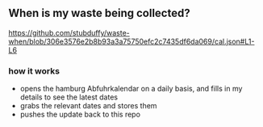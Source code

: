 ## When is my waste being collected?
  https://github.com/stubduffy/waste-when/blob/306e3576e2b8b93a3a75750efc2c7435df6da069/cal.json#L1-L6
  
  ### how it works
  - opens the hamburg Abfuhrkalendar on a daily basis, and fills in my details to see the latest dates
  - grabs the relevant dates and stores them
  - pushes the update back to this repo
  
